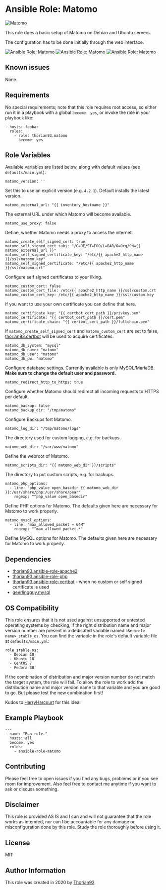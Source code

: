# Ansible Role: Matomo

<img src="https://img.shields.io/badge/-Matomo-%233152A0?style=for-the-badge&logo=Matomo" alt="Matomo">

This role does a basic setup of Matomo on Debian and Ubuntu servers.

The configuration has to be done initially through the web interface.

[![Ansible Role: Matomo](https://img.shields.io/ansible/role/55137?style=flat-square)](https://galaxy.ansible.com/thorian93/matomo)
[![Ansible Role: Matomo](https://img.shields.io/ansible/quality/55137?style=flat-square)](https://galaxy.ansible.com/thorian93/matomo)
[![Ansible Role: Matomo](https://img.shields.io/ansible/role/d/55137?style=flat-square)](https://galaxy.ansible.com/thorian93/matomo)

## Known issues

None.

## Requirements

No special requirements; note that this role requires root access, so either run it in a playbook with a global `become: yes`, or invoke the role in your playbook like:

    - hosts: foobar
      roles:
        - role: thorian93.matomo
          become: yes

## Role Variables

Available variables are listed below, along with default values (see `defaults/main.yml`):

    matomo_version: ''

Set this to use an explicit version (e.g. `4.2.1`). Default installs the latest version.

    matomo_external_url: "{{ inventory_hostname }}"

The external URL under which Matomo will become available.

    matomo_use_proxy: false

Define, whether Matomo needs a proxy to access the internet.

    matomo_create_self_signed_cert: true
    matomo_self_signed_cert_subj: "/C=DE/ST=FOO/L=BAR/O=Org/CN={{ matomo_external_url }}"
    matomo_self_signed_certificate_key: "/etc/{{ apache2_http_name }}/ssl/matomo.key"
    matomo_self_signed_certificate: "/etc/{{ apache2_http_name }}/ssl/matomo.crt"

Configure self signed certificates to your liking.

    matomo_custom_cert: false
    matomo_custom_cert_file: /etc/{{ apache2_http_name }}/ssl/custom.crt
    matomo_custom_cert_key: /etc/{{ apache2_http_name }}/ssl/custom.key

If you want to use your own certificate you can define that here.

    matomo_certificate_key: "{{ certbot_cert_path }}/privkey.pem"
    matomo_certificate: "{{ certbot_cert_path }}/cert.pem"
    matomo_certificate_chain: "{{ certbot_cert_path }}/fullchain.pem"

If `matomo_create_self_signed_cert` and `matomo_custom_cert` are set to false, [thorian93.certbot](https://galaxy.ansible.com/thorian93/certbot) will be used to acquire certificates.

    matomo_db_system: "mysql"
    matomo_db_name: "matomo"
    matomo_db_user: "matomo"
    matomo_db_pw: "matomo"

Configure database settings. Currently available is only MySQL/MariaDB. **Make sure to change the default user and password.**

    matomo_redirect_http_to_https: true

Configure whether Matomo should redirect all incoming requests to HTTPS per default.

    matomo_backup: false
    matomo_backup_dir: "/tmp/matomo"

Configure Backups fort Matomo.

    matomo_log_dir: "/tmp/matomo/logs"

The directory used for custom logging, e.g. for backups.

    matomo_web_dir: "/var/www/matomo"

Define the webroot of Matomo.

    matomo_scripts_dir: "{{ matomo_web_dir }}/scripts"

The directory to put custom scripts, e.g. for backups.

    matomo_php_options:
      - line: "php_value open_basedir {{ matomo_web_dir }}:/usr/share/php:/usr/share/pear"
        regexp: "^php_value open_basedir"

Define PHP options for Matomo. The defaults given here are necessary for Matomo to work properly.

    matomo_mysql_options:
      - line: "max_allowed_packet = 64M"
        regexp: "^max_allowed_packet.*"

Define MySQL options for Matomo. The defaults given here are necessary for Matomo to work properly.

## Dependencies

  - [thorian93.ansible-role-apache2](https://galaxy.ansible.com/thorian93/apache2)
  - [thorian93.ansible-role-php](https://galaxy.ansible.com/thorian93/php)
  - [thorian93.ansible-role-certbot](https://galaxy.ansible.com/thorian93/certbot) - when no custom or self signed certificate is used
  - [geerlingguy.mysql](https://galaxy.ansible.com/geerlingguy/mysql)

## OS Compatibility

This role ensures that it is not used against unsupported or untested operating systems by checking, if the right distribution name and major version number are present in a dedicated variable named like `<role-name>_stable_os`. You can find the variable in the role's default variable file at `defaults/main.yml`:

    role_stable_os:
      - Debian 10
      - Ubuntu 18
      - CentOS 7
      - Fedora 30

If the combination of distribution and major version number do not match the target system, the role will fail. To allow the role to work add the distribution name and major version name to that variable and you are good to go. But please test the new combination first!

Kudos to [HarryHarcourt](https://github.com/HarryHarcourt) for this idea!

## Example Playbook

    ---
    - name: "Run role."
      hosts: all
      become: yes
      roles:
        - ansible-role-matomo

## Contributing

Please feel free to open issues if you find any bugs, problems or if you see room for improvement. Also feel free to contact me anytime if you want to ask or discuss something.

## Disclaimer

This role is provided AS IS and I can and will not guarantee that the role works as intended, nor can I be accountable for any damage or misconfiguration done by this role. Study the role thoroughly before using it.

## License

MIT

## Author Information

This role was created in 2020 by [Thorian93](http://thorian93.de/).